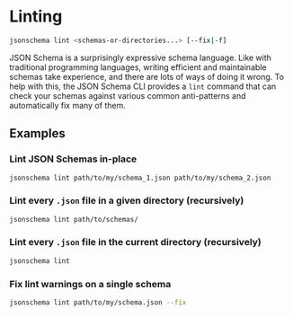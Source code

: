 Linting
=======

```sh
jsonschema lint <schemas-or-directories...> [--fix|-f]
```

JSON Schema is a surprisingly expressive schema language. Like with traditional
programming languages, writing efficient and maintainable schemas take
experience, and there are lots of ways of doing it wrong. To help with this,
the JSON Schema CLI provides a `lint` command that can check your schemas
against various common anti-patterns and automatically fix many of them.

Examples
--------

### Lint JSON Schemas in-place

```sh
jsonschema lint path/to/my/schema_1.json path/to/my/schema_2.json
```

### Lint every `.json` file in a given directory (recursively)

```sh
jsonschema lint path/to/schemas/
```

### Lint every `.json` file in the current directory (recursively)

```sh
jsonschema lint
```

### Fix lint warnings on a single schema

```sh
jsonschema lint path/to/my/schema.json --fix
```
